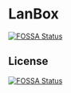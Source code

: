 # LanBox
[![FOSSA Status](https://app.fossa.io/api/projects/git%2Bgithub.com%2Fmchus%2FLanBox.svg?type=shield)](https://app.fossa.io/projects/git%2Bgithub.com%2Fmchus%2FLanBox?ref=badge_shield)



## License
[![FOSSA Status](https://app.fossa.io/api/projects/git%2Bgithub.com%2Fmchus%2FLanBox.svg?type=large)](https://app.fossa.io/projects/git%2Bgithub.com%2Fmchus%2FLanBox?ref=badge_large)